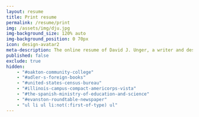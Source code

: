 ```yaml
---
layout: resume
title: Print resume
permalink: /resume/print
img: /assets/img/dju.jpg
img-background_size: 120% auto
img-background_position: 0 70px 
icon: design-avatar2
meta-description: The online resume of David J. Unger, a writer and designer based in Chicago.
published: false
exclude: true
hidden:
    - "#oakton-community-college"
    - "#adler-s-foreign-books"
    - "#united-states-census-bureau"
    - "#illinois-campus-compact-americorps-vista"
    - "#the-spanish-ministry-of-education-and-science"
    - "#evanston-roundtable-newspaper"
    - "ul li ul li:not(:first-of-type) ul"
---
```


